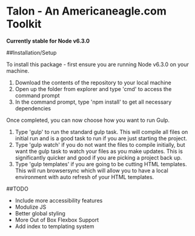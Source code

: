 Talon - An Americaneagle.com Toolkit
==========

**Currently stable for Node v6.3.0**


##Installation/Setup

To install this package - first ensure you are running Node v6.3.0 on your machine. 

 1) Download the contents of the repository to your local machine
 2) Open up the folder from explorer and type 'cmd' to access the command prompt
 3) In the command prompt, type 'npm install' to get all necessary dependencies

Once completed, you can now choose how you want to run Gulp.

 1) Type 'gulp' to run the standard gulp task. This will compile all files on initial run and is a good task to run if you are just starting the project.
 2) Type 'gulp watch' if you do not want the files to compile initially, but want the gulp task to watch your files as you make updates. This is significantly quicker and good if you are picking a project back up.
 3) Type 'gulp templates' if you are going to be cutting HTML templates. This will run browsersync which will allow you to have a local environment with auto refresh of your HTML templates.


##TODO
 - Include more accessibility features
 - Modulize JS
 - Better global styling
 - More Out of Box Flexbox Support
 - Add index to templating system


